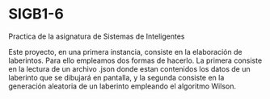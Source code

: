# SIGB1-6
Practica de la asignatura de Sistemas de Inteligentes

  Este proyecto, en una primera instancia, consiste en la elaboración de laberintos. Para ello empleamos dos formas de hacerlo. La primera consiste en la lectura de un archivo .json donde estan contenidos los datos de un laberinto que se dibujará en pantalla, y la segunda consiste en la generación aleatoria de un laberinto empleando el algoritmo Wilson.
